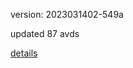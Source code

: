 version: 2023031402-549a

updated 87 avds

[details](https://github.com/0x74f917491bfa7ebfa379/ali_avd_db/blob/master/change_log/2023/03/14/02/549a.txt)